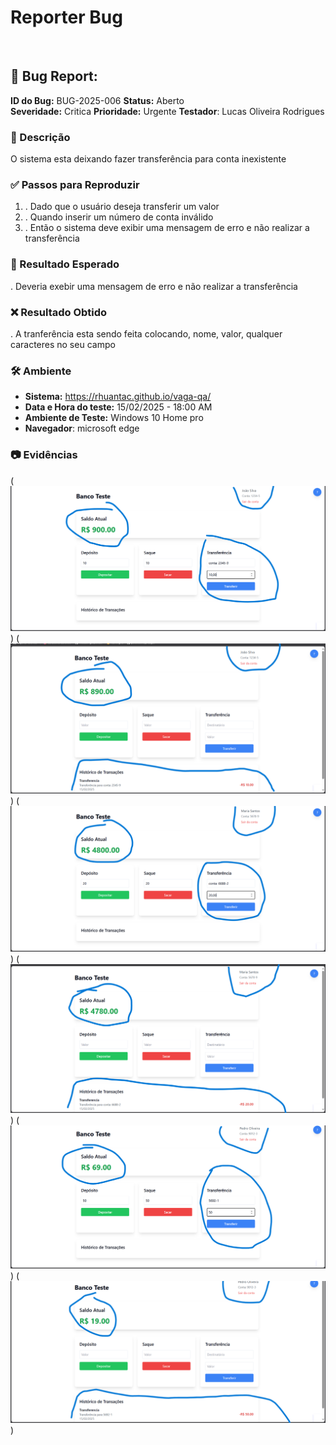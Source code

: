 # Reporter Bug
<br/>

## 🐞 Bug Report: 

**ID do Bug:** BUG-2025-006
**Status:** Aberto  
**Severidade:** Critica
**Prioridade:** Urgente 
**Testador**: Lucas Oliveira Rodrigues

### 📌 Descrição

O sistema esta deixando fazer transferência para conta inexistente 
 

### ✅ Passos para Reproduzir
1. . Dado que o usuário deseja transferir um valor
2. . Quando inserir um número de conta inválido
3. . Então o sistema deve exibir uma mensagem de erro e não realizar a transferência

### 🔎 Resultado Esperado
. Deveria exebir uma mensagem de erro e não realizar a transferência

### ❌ Resultado Obtido
. A tranferência esta sendo feita colocando, nome, valor, qualquer caracteres no seu campo

### 🛠 Ambiente
- **Sistema:**  https://rhuantac.github.io/vaga-qa/ 
- **Data e Hora do teste:** 15/02/2025 - 18:00 AM  
- **Ambiente de Teste:** Windows 10 Home pro 
- **Navegador**: microsoft edge

### 📷 Evidências

(![alt text](<../assets/joao conta inexistente.png>))
(![alt text](<../assets/joao conta inexistente 2.png>))
(![alt text](<../assets/maria conta inexistente.png>))
(![alt text](<../assets/mariana conta inexistente 2.png>))
(![alt text](<../assets/pedro inexistente.png>))
(![alt text](<../assets/pedro inexistente 2.png>))